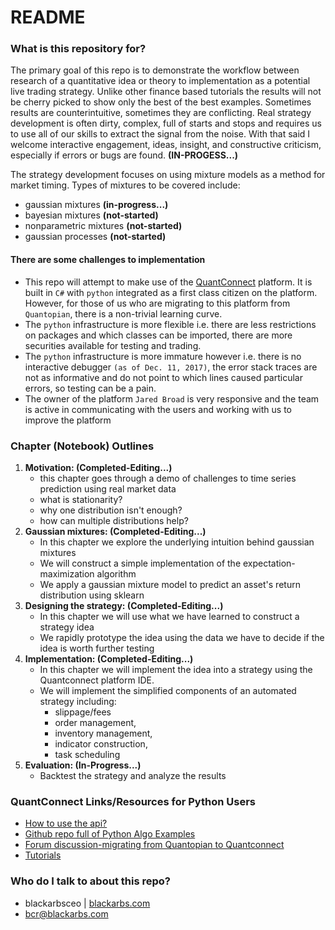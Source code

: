 
# README #

### What is this repository for? ###

The primary goal of this repo is to demonstrate the workflow between research of a quantitative idea or theory to implementation as a potential live trading strategy. Unlike other finance based tutorials the results will not be cherry picked to show only the best of the best examples. Sometimes results are counterintuitive, sometimes they are conflicting. Real strategy development is often dirty, complex, full of starts and stops and requires us to use all of our skills to extract the signal from the noise. With that said I welcome interactive engagement, ideas, insight, and constructive criticism, especially if errors or bugs are found. **(IN-PROGESS...)**

The strategy development focuses on using mixture models as a method for market timing. Types of mixtures to be covered include:

* gaussian mixtures **(in-progress...)**
* bayesian mixtures **(not-started)**
* nonparametric mixtures **(not-started)**
* gaussian processes **(not-started)**


#### There are some challenges to implementation ####

* This repo will attempt to make use of the [QuantConnect](https://www.quantconnect.com/) platform. It is built in `C#` with `python` integrated as a first class citizen on the platform. However, for those of us who are migrating to this platform from `Quantopian`, there is a non-trivial learning curve. 
* The `python` infrastructure is more flexible i.e. there are less restrictions on packages and which classes can be imported, there are more securities available for testing and trading.
* The `python` infrastructure is more immature however i.e. there is no interactive debugger `(as of Dec. 11, 2017)`, the error stack traces are not as informative and do not point to which lines caused particular errors, so testing can be a pain.
* The owner of the platform `Jared Broad` is very responsive and the team is active in communicating with the users and working with us to improve the platform
 
### Chapter (Notebook) Outlines ###

1. **Motivation: (Completed-Editing...)**
	- this chapter goes through a demo of challenges to time series prediction using real market data
	- what is stationarity?
	- why one distribution isn't enough?
	- how can multiple distributions help?
2. **Gaussian mixtures: (Completed-Editing...)**
	- In this chapter we explore the underlying intuition behind gaussian mixtures
	- We will construct a simple implementation of the expectation-maximization algorithm
	- We apply a gaussian mixture model to predict an asset's return distribution using sklearn
3. **Designing the strategy: (Completed-Editing...)**
	- In this chapter we will use what we have learned to construct a strategy idea
	- We rapidly prototype the idea using the data we have to decide if the idea is worth further testing
4. **Implementation: (Completed-Editing...)**
	- In this chapter we will implement the idea into a strategy using the Quantconnect platform IDE.
	- We will implement the simplified components of an automated strategy including:
		* slippage/fees		
		* order management, 
		* inventory management, 
		* indicator construction,
		* task scheduling
5. **Evaluation: (In-Progress...)**
	- Backtest the strategy and analyze the results

### QuantConnect Links/Resources for Python Users ###

* [How to use the api?](https://www.quantconnect.com/docs)
* [Github repo full of Python Algo Examples](https://github.com/QuantConnect/Lean/tree/master/Algorithm.Python)
* [Forum discussion-migrating from Quantopian to Quantconnect](https://www.quantconnect.com/forum/discussion/2317/migrating-from-quantopian-to-quantconnect/p2)
* [Tutorials](https://www.quantconnect.com/tutorials/)


### Who do I talk to about this repo? ###

* blackarbsceo | [blackarbs.com](www.blackarbs.com)
* bcr@blackarbs.com

